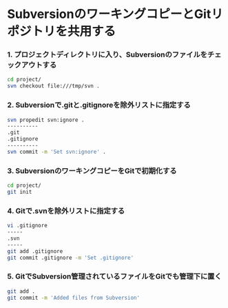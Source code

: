 ﻿# SubversionのワーキングコピーとGitリポジトリを共用する

### 1. プロジェクトディレクトリに入り、Subversionのファイルをチェックアウトする

```bash
cd project/
svn checkout file:///tmp/svn .
```

### 2. Subversionで.gitと.gitignoreを除外リストに指定する

```bash
svn propedit svn:ignore .
----------
.git
.gitignore
----------
svn commit -m 'Set svn:ignore' .
```

### 3. SubversionのワーキングコピーをGitで初期化する

```bash
cd project/
git init
```

### 4. Gitで.svnを除外リストに指定する

```bash
vi .gitignore
-----
.svn
-----
git add .gitignore
git commit .gitignore -m 'Set .gitignore'
```

### 5. GitでSubversion管理されているファイルをGitでも管理下に置く

```bash
git add .
git commit -m 'Added files from Subversion'
```
